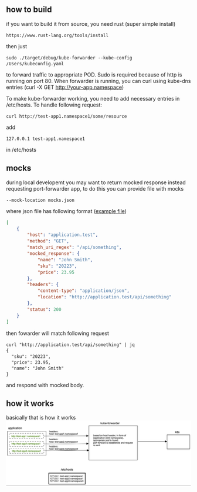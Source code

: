## how to build
if you want to build it from source, you need rust (super simple install)
```
https://www.rust-lang.org/tools/install
```
then just
```
sudo ./target/debug/kube-forwarder --kube-config /Users/kubeconfig.yaml
```
to forward traffic to appropriate POD. Sudo is required because of http is running on port 80.
When forwarder is running, you can curl using kube-dns entries (curl -X GET http://your-app.namespace)

To make kube-forwarder working, you need to add necessary entries in /etc/hosts. To handle following request:
```
curl http://test-app1.namespace1/some/resource
```
add 
```
127.0.0.1 test-app1.namespace1
```
in /etc/hosts

## mocks
during local developemt you may want to return mocked response instead requesting port-forwarder app, to do this you can 
provide file with mocks
```
--mock-location mocks.json
```
where json file has following format ([example file](overrides.json))

```json
[
    {
        "host": "application.test",
        "method": "GET",
        "match_uri_regex": "/api/something",
        "mocked_response": {
            "name": "John Smith",
            "sku": "20223",
            "price": 23.95
        },
        "headers": {
            "content-type": "application/json",
            "location": "http://application.test/api/something"
        },
        "status": 200
    }
]
```
then fowarder will match following request 
```
curl "http://application.test/api/something" | jq
{
  "sku": "20223",
  "price": 23.95,
  "name": "John Smith"
}
```
and respond with mocked body.

## how it works
basically that is how it works
![howitworks](howitworks.png)
